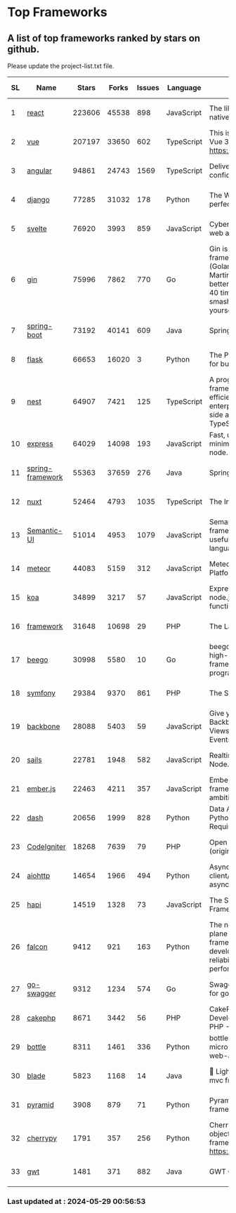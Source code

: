 # Top Frameworks
## A list of top frameworks ranked by stars on github.  
Please update the project-list.txt file.

| SL| Name  | Stars| Forks| Issues | Language | Description | Last Commit |
| --| ------| -----| ---- | ------ | -------- | ----------- | ----------- |
| 1 | [react](https://github.com/facebook/react) | 223606 | 45538 | 898 | JavaScript | The library for web and native user interfaces. | 2024-05-28 23:15:46 |
| 2 | [vue](https://github.com/vuejs/vue) | 207197 | 33650 | 602 | TypeScript | This is the repo for Vue 2. For Vue 3, go to https://github.com/vuejs/core | 2024-05-21 07:51:55 |
| 3 | [angular](https://github.com/angular/angular) | 94861 | 24743 | 1569 | TypeScript | Deliver web apps with confidence 🚀 | 2024-05-28 14:48:08 |
| 4 | [django](https://github.com/django/django) | 77285 | 31032 | 178 | Python | The Web framework for perfectionists with deadlines. | 2024-05-28 17:36:34 |
| 5 | [svelte](https://github.com/sveltejs/svelte) | 76920 | 3993 | 859 | JavaScript | Cybernetically enhanced web apps | 2024-05-28 21:37:33 |
| 6 | [gin](https://github.com/gin-gonic/gin) | 75996 | 7862 | 770 | Go | Gin is a HTTP web framework written in Go (Golang). It features a Martini-like API with much better performance -- up to 40 times faster. If you need smashing performance, get yourself some Gin. | 2024-05-24 06:55:25 |
| 7 | [spring-boot](https://github.com/spring-projects/spring-boot) | 73192 | 40141 | 609 | Java | Spring Boot | 2024-05-28 15:52:32 |
| 8 | [flask](https://github.com/pallets/flask) | 66653 | 16020 | 3 | Python | The Python micro framework for building web applications. | 2024-05-11 15:40:26 |
| 9 | [nest](https://github.com/nestjs/nest) | 64907 | 7421 | 125 | TypeScript | A progressive Node.js framework for building efficient, scalable, and enterprise-grade server-side applications with TypeScript/JavaScript 🚀 | 2024-05-21 06:12:45 |
| 10 | [express](https://github.com/expressjs/express) | 64029 | 14098 | 193 | JavaScript | Fast, unopinionated, minimalist web framework for node. | 2024-05-22 22:29:16 |
| 11 | [spring-framework](https://github.com/spring-projects/spring-framework) | 55363 | 37659 | 276 | Java | Spring Framework | 2024-05-28 16:47:38 |
| 12 | [nuxt](https://github.com/nuxt/nuxt) | 52464 | 4793 | 1035 | TypeScript | The Intuitive Vue Framework. | 2024-05-28 18:51:04 |
| 13 | [Semantic-UI](https://github.com/Semantic-Org/Semantic-UI) | 51014 | 4953 | 1079 | JavaScript | Semantic is a UI component framework based around useful principles from natural language. | 2023-01-11 17:05:32 |
| 14 | [meteor](https://github.com/meteor/meteor) | 44083 | 5159 | 312 | JavaScript | Meteor, the JavaScript App Platform | 2024-05-23 19:25:58 |
| 15 | [koa](https://github.com/koajs/koa) | 34899 | 3217 | 57 | JavaScript | Expressive middleware for node.js using ES2017 async functions | 2024-04-22 06:25:10 |
| 16 | [framework](https://github.com/laravel/framework) | 31648 | 10698 | 29 | PHP | The Laravel Framework. | 2024-05-28 18:18:02 |
| 17 | [beego](https://github.com/beego/beego) | 30998 | 5580 | 10 | Go | beego is an open-source, high-performance web framework for the Go programming language. | 2024-05-26 06:25:36 |
| 18 | [symfony](https://github.com/symfony/symfony) | 29384 | 9370 | 861 | PHP | The Symfony PHP framework | 2024-05-28 10:09:25 |
| 19 | [backbone](https://github.com/jashkenas/backbone) | 28088 | 5403 | 59 | JavaScript | Give your JS App some Backbone with Models, Views, Collections, and Events | 2024-03-06 23:22:47 |
| 20 | [sails](https://github.com/balderdashy/sails) | 22781 | 1948 | 582 | JavaScript | Realtime MVC Framework for Node.js | 2024-05-17 22:00:56 |
| 21 | [ember.js](https://github.com/emberjs/ember.js) | 22463 | 4211 | 357 | JavaScript | Ember.js - A JavaScript framework for creating ambitious web applications | 2024-05-24 18:07:07 |
| 22 | [dash](https://github.com/plotly/dash) | 20656 | 1999 | 828 | Python | Data Apps & Dashboards for Python. No JavaScript Required. | 2024-05-27 18:40:31 |
| 23 | [CodeIgniter](https://github.com/bcit-ci/CodeIgniter) | 18268 | 7639 | 79 | PHP | Open Source PHP Framework (originally from EllisLab) | 2024-03-20 03:51:42 |
| 24 | [aiohttp](https://github.com/aio-libs/aiohttp) | 14654 | 1966 | 494 | Python | Asynchronous HTTP client/server framework for asyncio and Python | 2024-05-27 11:12:43 |
| 25 | [hapi](https://github.com/hapijs/hapi) | 14519 | 1328 | 73 | JavaScript | The Simple, Secure Framework Developers Trust | 2024-04-09 14:33:32 |
| 26 | [falcon](https://github.com/falconry/falcon) | 9412 | 921 | 163 | Python | The no-magic web data plane API and microservices framework for Python developers, with a focus on reliability, correctness, and performance at scale. | 2024-05-07 19:30:52 |
| 27 | [go-swagger](https://github.com/go-swagger/go-swagger) | 9312 | 1234 | 574 | Go | Swagger 2.0 implementation for go | 2024-05-13 17:21:38 |
| 28 | [cakephp](https://github.com/cakephp/cakephp) | 8671 | 3442 | 56 | PHP | CakePHP: The Rapid Development Framework for PHP - Official Repository | 2024-05-26 13:28:20 |
| 29 | [bottle](https://github.com/bottlepy/bottle) | 8311 | 1461 | 336 | Python | bottle.py is a fast and simple micro-framework for python web-applications. | 2024-01-03 22:31:48 |
| 30 | [blade](https://github.com/lets-blade/blade) | 5823 | 1168 | 14 | Java | :rocket: Lightning fast and elegant mvc framework for Java8 | 2023-06-16 05:18:49 |
| 31 | [pyramid](https://github.com/Pylons/pyramid) | 3908 | 879 | 71 | Python | Pyramid - A Python web framework | 2024-03-03 23:38:59 |
| 32 | [cherrypy](https://github.com/cherrypy/cherrypy) | 1791 | 357 | 256 | Python | CherryPy is a pythonic, object-oriented HTTP framework.      https://cherrypy.dev | 2024-04-22 23:41:04 |
| 33 | [gwt](https://github.com/gwtproject/gwt) | 1481 | 371 | 882 | Java | GWT Open Source Project | 2024-05-12 19:01:43 |

### Last updated at : 2024-05-29 00:56:53
